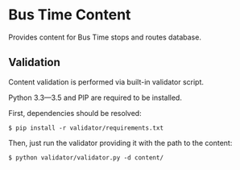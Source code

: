 # Bus Time Content

Provides content for Bus Time stops and routes database.

## Validation

Content validation is performed via built-in validator script.

Python 3.3—3.5 and PIP are required to be installed.

First, dependencies should be resolved:

```
$ pip install -r validator/requirements.txt
```

Then, just run the validator providing it with the path to 
the content:

```
$ python validator/validator.py -d content/
```